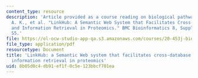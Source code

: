 ```yaml
---
content_type: resource
description: 'Article provided as a course reading on biological pathways: Smith,
  A. K., et al. "LinkHub: A Semantic Web System that Facilitates Cross-database Queries
  and Information Retrieval in Proteomics." BMC Bioinformatics 8, Suppl. 3 (2007):
  S5.'
file: https://ol-ocw-studio-app-qa.s3.amazonaws.com/courses/20-453j-biomedical-information-technology-fall-2008/8b05d0c4db91ef1f0c5e123bbcf701ea_smith_bmc.pdf
file_type: application/pdf
resourcetype: Document
title: 'LinkHub: a Semantic Web system that facilitates cross-database queries and
  information retrieval in proteomics'
uid: 8b05d0c4-db91-ef1f-0c5e-123bbcf701ea
---
```

